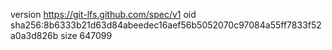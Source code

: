 version https://git-lfs.github.com/spec/v1
oid sha256:8b6333b21d63d84abeedec16aef56b5052070c97084a55ff7833f52a0a3d826b
size 647099

